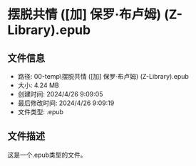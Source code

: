 ﻿# 摆脱共情 ([加] 保罗·布卢姆) (Z-Library).epub

## 文件信息
- 路径: 00-temp\摆脱共情 ([加] 保罗·布卢姆) (Z-Library).epub
- 大小: 4.24 MB
- 创建时间: 2024/4/26 9:09:05
- 最后修改时间: 2024/4/26 9:09:19
- 文件类型: .epub

## 文件描述
这是一个.epub类型的文件。

